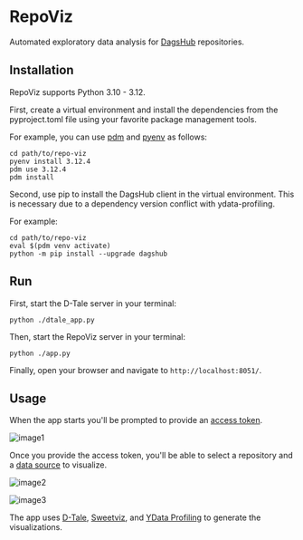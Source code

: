 # RepoViz

Automated exploratory data analysis for <a href="https://dagshub.com">DagsHub</a> repositories.

## Installation

RepoViz supports Python 3.10 - 3.12.

First, create a virtual environment and install the dependencies from the pyproject.toml file using your favorite package management tools.

For example, you can use <a href="https://pdm-project.org/en/latest/">pdm</a> and <a href="https://github.com/pyenv/pyenv">pyenv</a> as follows:
```
cd path/to/repo-viz
pyenv install 3.12.4
pdm use 3.12.4
pdm install
```

Second, use pip to install the DagsHub client in the virtual environment. This is necessary due to a dependency version conflict with ydata-profiling.

For example:
```
cd path/to/repo-viz 
eval $(pdm venv activate)
python -m pip install --upgrade dagshub
```

## Run

First, start the D-Tale server in your terminal:
```
python ./dtale_app.py
```

Then, start the RepoViz server in your terminal:
```
python ./app.py
```

Finally, open your browser and navigate to `http://localhost:8051/`.

## Usage

When the app starts you'll be prompted to provide an <a href="https://dagshub.com/user/settings/tokens">access token</a>.

![image1](https://i.ibb.co/kB8dxwj/image.png)

Once you provide the access token, you'll be able to select a repository and a <a href="https://dagshub.com/docs/use_cases/data_engine/connect_datasource/">data source</a> to visualize.

![image2](https://i.ibb.co/tMTCJwR/image.png)
 
![image3](https://i.ibb.co/Z1G9QHh/image.png)

The app uses <a href="https://github.com/man-group/dtale">D-Tale</a>, <a href="https://pypi.org/project/sweetviz/">Sweetviz</a>, and <a href="https://github.com/ydataai/ydata-profiling">YData Profiling</a> to generate the visualizations.
